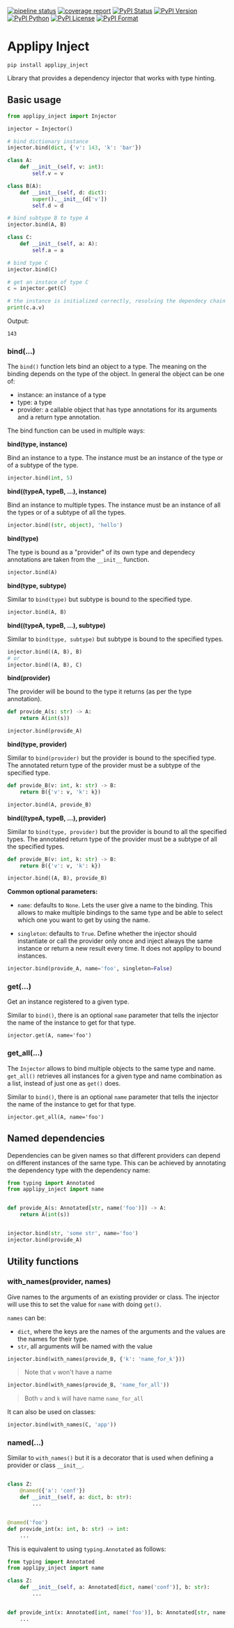 [![pipeline status](https://gitlab.com/applipy/applipy_inject/badges/master/pipeline.svg)](https://gitlab.com/applipy/applipy_inject/-/pipelines?scope=branches&ref=master)
[![coverage report](https://gitlab.com/applipy/applipy_inject/badges/master/coverage.svg)](https://gitlab.com/applipy/applipy_inject/-/graphs/master/charts)
[![PyPI Status](https://img.shields.io/pypi/status/applipy-inject.svg)](https://pypi.org/project/applipy-inject/)
[![PyPI Version](https://img.shields.io/pypi/v/applipy-inject.svg)](https://pypi.org/project/applipy-inject/)
[![PyPI Python](https://img.shields.io/pypi/pyversions/applipy-inject.svg)](https://pypi.org/project/applipy-inject/)
[![PyPI License](https://img.shields.io/pypi/l/applipy-inject.svg)](https://pypi.org/project/applipy-inject/)
[![PyPI Format](https://img.shields.io/pypi/format/applipy-inject.svg)](https://pypi.org/project/applipy-inject/)

# Applipy Inject

    pip install applipy_inject

Library that provides a dependency injector that works with type hinting.

## Basic usage

```python
from applipy_inject import Injector

injector = Injector()

# bind dictionary instance
injector.bind(dict, {'v': 143, 'k': 'bar'})

class A:
    def __init__(self, v: int):
        self.v = v

class B(A):
    def __init__(self, d: dict):
        super().__init__(d['v'])
        self.d = d

# bind subtype B to type A
injector.bind(A, B)

class C:
    def __init__(self, a: A):
        self.a = a

# bind type C
injector.bind(C)

# get an instace of type C
c = injector.get(C)

# the instance is initialized correctly, resolving the dependecy chain
print(c.a.v)
```
Output:
```
143
```

### bind(...)

The `bind()` function lets bind an object to a type. The meaning on the binding
depends on the type of the object. In general the object can be one of:
 - instance: an instance of a type
 - type: a type
 - provider: a callable object that has type annotations for its arguments and
   a return type annotation.

The bind function can be used in multiple ways:

**bind(type, instance)**

Bind an instance to a type. The instance must be an instance of the type or of
a subtype of the type.

```python
injector.bind(int, 5)
```

**bind((typeA, typeB, ...), instance)**

Bind an instance to multiple types. The instance must be an instance of all the
types or of a subtype of all the types.

```python
injector.bind((str, object), 'hello')
```

**bind(type)**

The type is bound as a "provider" of its own type and dependecy annotations are
taken from the `__init__` function.

```python
injector.bind(A)
```

**bind(type, subtype)**

Similar to `bind(type)` but subtype is bound to the specified type.

```python
injector.bind(A, B)
```

**bind((typeA, typeB, ...), subtype)**

Similar to `bind(type, subtype)` but subtype is bound to the specified types.

```python
injector.bind((A, B), B)
# or
injector.bind((A, B), C)
```

**bind(provider)**

The provider will be bound to the type it returns (as per the type annotation).

```python
def provide_A(s: str) -> A:
    return A(int(s))

injector.bind(provide_A)
```

**bind(type, provider)**

Similar to `bind(provider)` but the provider is bound to the specified type.
The annotated return type of the provider must be a subtype of the specified
type.

```python
def provide_B(v: int, k: str) -> B:
    return B({'v': v, 'k': k})

injector.bind(A, provide_B)
```

**bind((typeA, typeB, ...), provider)**

Similar to `bind(type, provider)` but the provider is bound to all the
specified types. The annotated return type of the provider must be a subtype
of all the specified types.

```python
def provide_B(v: int, k: str) -> B:
    return B({'v': v, 'k': k})

injector.bind((A, B), provide_B)
```

**Common optional parameters:**
 - `name`: defaults to `None`. Lets the user give a name to the binding. This
   allows to make multiple bindings to the same type and be able to select
   which one you want to get by using the name.

 - `singleton`: defaults to `True`. Define whether the injector should
   instantiate or call the provider only once and inject always the same
   instance or return a new result every time. It does not applipy to bound
   instances.

```python
injector.bind(provide_A, name='foo', singleton=False)
```

### get(...)

Get an instance registered to a given type.

Similar to `bind()`, there is an optional `name` parameter that tells the
injector the name of the instance to get for that type.

```
injector.get(A, name='foo')
```

### get_all(...)

The `Injector` allows to bind multiple objects to the same type and name.
`get_all()` retrieves all instances for a given type and name combination as a
list, instead of just one as `get()` does.

Similar to `bind()`, there is an optional `name` parameter that tells the
injector the name of the instance to get for that type.

```
injector.get_all(A, name='foo')
```

## Named dependencies

Dependencies can be given names so that different providers can depend on
different instances of the same type. This can be achieved by annotating the
dependency type with the dependency name:

```python
from typing import Annotated
from applipy_inject import name


def provide_A(s: Annotated[str, name('foo')]) -> A:
    return A(int(s))


injector.bind(str, 'some str', name='foo')
injector.bind(provide_A)
```

## Utility functions

### with_names(provider, names)

Give names to the arguments of an existing provider or class. The injector will
use this to set the value for `name` with doing `get()`.

`names` can be:
 - `dict`, where the keys are the names of the arguments and the values are the
   names for their type.
 - `str`, all arguments will be named with the value

```python
injector.bind(with_names(provide_B, {'k': 'name_for_k'}))
```
> Note that `v` won't have a name

```python
injector.bind(with_names(provide_B, 'name_for_all'))
```
> Both `v` and `k` will have name `name_for_all`

It can also be used on classes:
```python
injector.bind(with_names(C, 'app'))
```

### named(...)

Similar to `with_names()` but it is a decorator that is used when defining a
provider or class `__init__`.

```python

class Z:
    @named({'a': 'conf'})
    def __init__(self, a: dict, b: str):
        ...


@named('foo')
def provide_int(x: int, b: str) -> int:
    ...
```

This is equivalent to using `typing.Annotated` as follows:

```python
from typing import Annotated
from applipy_inject import name

class Z:
    def __init__(self, a: Annotated[dict, name('conf')], b: str):
        ...


def provide_int(x: Annotated[int, name('foo')], b: Annotated[str, name('foo')]) -> int:
    ...
```
